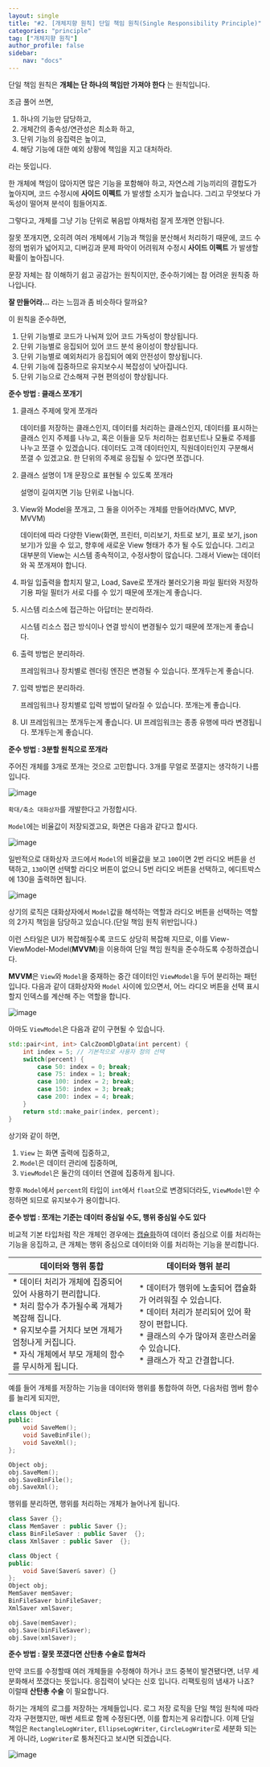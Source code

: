 ```yaml
---
layout: single
title: "#2. [개체지향 원칙] 단일 책임 원칙(Single Responsibility Principle)"
categories: "principle"
tag: ["개체지향 원칙"]
author_profile: false
sidebar: 
    nav: "docs"
---
```


단일 책임 원칙은 **개체는 단 하나의 책임만 가져야 한다** 는 원칙입니다.

조금 풀어 쓰면,

1. 하나의 기능만 담당하고, 
2. 개체간의 종속성/연관성은 최소화 하고,
3. 단위 기능의 응집력은 높이고,
4. 해당 기능에 대한 예외 상황에 책임을 지고 대처하라.

라는 뜻입니다.

한 개체에 책임이 많아지면 많은 기능을 포함해야 하고, 자연스레 기능끼리의 결합도가 높아지며, 코드 수정시에 **사이드 이펙트** 가 발생할 소지가 높습니다. 그리고 무엇보다 가독성이 떨어져 분석이 힘들어지죠.

그렇다고, 개체를 그냥 기능 단위로 볶음밥 야채처럼 잘게 쪼개면 안됩니다.

잘못 쪼개지면, 오히려 여러 개체에서 기능과 책임을 분산해서 처리하기 때문에, 코드 수정의 범위가 넓어지고, 디버깅과 문제 파악이 어려워져 수정시 **사이드 이펙트** 가 발생할 확률이 높아집니다.

문장 자체는 참 이해하기 쉽고 공감가는 원칙이지만, 준수하기에는 참 어려운 원칙중 하나입니다.

**잘 만들어라...** 라는 느낌과 좀 비슷하다 랄까요?

이 원칙을 준수하면,

1. 단위 기능별로 코드가 나눠져 있어 코드 가독성이 향상됩니다.
2. 단위 기능별로 응집되어 있어 코드 분석 용이성이 향상됩니다.
3. 단위 기능별로 예외처리가 응집되어 예외 안전성이 향상됩니다.
4. 단위 기능에 집중하므로 유지보수시 복잡성이 낮아집니다.
5. 단위 기능으로 간소해져 구현 편의성이 향상됩니다.

**준수 방법 : 클래스 쪼개기**

1. 클래스 주제에 맞게 쪼개라
    
    데이터를 저장하는 클래스인지, 데이터를 처리하는 클래스인지, 데이터를 표시하는 클래스 인지 주제를 나누고, 혹은 이들을 모두 처리하는 컴포넌트나 모듈로 주제를 나누고 쪼갤 수 있겠습니다. 데이터도 고객 데이터인지, 직원데이터인지 구분해서 쪼갤 수 있겠고요. 한 단위의 주제로 응집될 수 있다면 쪼갭니다.

2. 클래스 설명이 1개 문장으로 표현될 수 있도록 쪼개라
    
    설명이 길여지면 기능 단위로 나눕니다.

3. View와 Model을 쪼개고, 그 둘을 이어주는 개체를 만들어라(MVC, MVP, MVVM)
    
    데이터에 따라 다양한 View(화면, 프린터, 미리보기, 차트로 보기, 표로 보기, json 보기)가 있을 수 있고, 향후에 새로운 View 형태가 추가 될 수도 있습니다. 그리고 대부분의 View는 시스템 종속적이고, 수정사항이 많습니다. 그래서 View는 데이터와 꼭 쪼개져야 합니다.

4. 파일 입출력을 합치지 말고, Load, Save로 쪼개라 
    불러오기용 파일 필터와 저장하기용 파일 필터가 서로 다를 수 있기 때문에 쪼개는게 좋습니다.

5. 시스템 리소스에 접근하는 아답터는 분리하라.
    
    시스템 리소스 접근 방식이나 연결 방식이 변경될수 있기 때문에 쪼개는게 좋습니다.

6. 출력 방법은 분리하라.
    
    프레임워크나 장치별로 렌더링 엔진은 변경될 수 있습니다. 쪼개두는게 좋습니다.

7. 입력 방법은 분리하라.
    
    프레임워크나 장치별로 입력 방법이 달라질 수 있습니다. 쪼개는게 좋습니다.

8. UI 프레임워크는 쪼개두는게 좋습니다.
    UI 프레임워크는 종종 유행에 따라 변경됩니다. 쪼개두는게 좋습니다.

**준수 방법 : 3분할 원칙으로 쪼개라**

주어진 개체를 3개로 쪼개는 것으로 고민합니다.
3개를 무얼로 쪼갤지는 생각하기 나름입니다.

![image](https://github.com/tango1202/tango1202.github.io/assets/133472501/038760bc-dab7-4874-b580-546e87714129)

`확대/축소 대화상자`를 개발한다고 가정합시다.

`Model`에는 비율값이 저장되겠고요, 화면은 다음과 같다고 합시다.

![image](https://github.com/tango1202/tango1202.github.io/assets/133472501/8d511cbc-d698-444e-8794-12edb88aaba8)

일반적으로 대화상자 코드에서 `Model`의 비율값을 보고 `100`이면 2번 라디오 버튼을 선택하고, `130`이면 선택할 라디오 버튼이 없으니 5번 라디오 버튼을 선택하고, 에디트박스에 130을 출력하면 됩니다.

![image](https://github.com/tango1202/tango1202.github.io/assets/133472501/d102a1db-a8e5-46ef-b222-5e13a2bfc0b2)

상기의 로직은 대화상자에서 `Model`값을 해석하는 역할과 라디오 버튼을 선택하는 역할의 2가지 책임을 담당하고 있습니다.(단일 책임 원칙 위반입니다.) 

이런 스타일은 UI가 복잡해질수록 코드도 상당히 복잡해 지므로, 이를 View-ViewModel-Model(**MVVM**)을 이용하여 단일 책임 원칙을 준수하도록 수정하겠습니다.

**MVVM**은 `View`와 `Model`을 중재하는 중간 데이터인 `ViewModel`을 두어 분리하는 패턴입니다.
다음과 같이 대화상자와 `Model` 사이에 있으면서, 어느 라디오 버튼을 선택 표시할지 인덱스를 계산해 주는 역할을 합니다.

![image](https://github.com/tango1202/tango1202.github.io/assets/133472501/864f6373-9c2e-4220-9275-3e3c53ef072e)

아마도 `ViewModel`은 다음과 같이 구현될 수 있습니다. 

```cpp
std::pair<int, int> CalcZoomDlgData(int percent) {
    int index = 5; // 기본적으로 사용자 정의 선택
    switch(percent) {
        case 50: index = 0; break;
        case 75: index = 1; break;
        case 100: index = 2; break;
        case 150: index = 3; break;
        case 200: index = 4; break;
    }
    return std::make_pair(index, percent);
}
```

상기와 같이 하면, 

1. `View` 는 화면 출력에 집중하고, 
2. `Model`은 데이터 관리에 집중하며,
3. `ViewModel`은 둘간의 데이터 연결에 집중하게 됩니다. 

향후 `Model`에서 `percent`의 타입이 `int`에서 `float`으로 변경되더라도, `ViewModel`만 수정하면 되므로 유지보수가 용이합니다. 

**준수 방법 : 쪼개는 기준는 데이터 중심일 수도, 행위 중심일 수도 있다**

비교적 기본 타입처럼 작은 개체인 경우에는 [캡슐화](https://tango1202.github.io/principle/principle-encapsulation/)하여 데이터 중심으로 이를 처리하는 기능을 응집하고, 큰 개체는 행위 중심으로 데이터와 이를 처리하는 기능을 분리합니다.

|데이터와 행위 통합|데이터와 행위 분리|
|--|--|
|* 데이터 처리가 개체에 집중되어 있어 사용하기 편리합니다.<br/>* 처리 함수가 추가될수록 개체가 복잡해 집니다.<br/>* 유지보수를 거치다 보면 개체가 엄청나게 커집니다.<br/>* 자식 개체에서 부모 개체의 함수를 무시하게 됩니다.|* 데이터가 행위에 노출되어 캡슐화가 어려워질 수 있습니다.<br/>* 데이터 처리가 분리되어 있어 확장이 편합니다.<br/>* 클래스의 수가 많아져 혼란스러울 수 있습니다.<br/>* 클래스가 작고 간결합니다.|

예를 들어 개체를 저장하는 기능을 데이터와 행위를 통합하여 하면, 다음처럼 멤버 함수를 늘리게 되지만,

```cpp
class Object {
public:
    void SaveMem();
    void SaveBinFile();
    void SaveXml();
};

Object obj;
obj.SaveMem();
obj.SaveBinFile();
obj.SaveXml();
```

행위를 분리하면, 행위를 처리하는 개체가 늘어나게 됩니다.

```cpp
class Saver {};
class MemSaver : public Saver {};
class BinFileSaver : public Saver  {};
class XmlSaver : public Saver  {};

class Object {
public:
    void Save(Saver& saver) {}
};
Object obj;
MemSaver memSaver;
BinFileSaver binFileSaver;
XmlSaver xmlSaver;

obj.Save(memSaver);
obj.Save(binFileSaver);
obj.Save(xmlSaver);
```

**준수 방법 : 잘못 쪼갰다면 산탄총 수술로 합쳐라**

만약 코드를 수정할때 여러 개체들을 수정해야 하거나 코드 중복이 발견됐다면, 너무 세분화해서 쪼갰다는 뜻입니다. 응집력이 낮다는 신호 입니다. 리팩토링의 냄새가 나죠? 이럴때 **산탄총 수술** 이 필요합니다.

하기는 개체의 로그를 저장하는 개체들입니다. 로그 저장 로직을 단일 책임 원칙에 따라 각자 구현했지만, 매번 세트로 함께 수정된다면, 이를 합치는게 유리합니다. 이제 단일 책임은 `RectangleLogWriter`, `EllipseLogWriter`, `CircleLogWriter`로 세분화 되는게 아니라, `LogWriter`로 퉁쳐진다고 보시면 되겠습니다.

![image](https://github.com/tango1202/tango1202.github.io/assets/133472501/66e12747-3705-4074-9032-1f7ef8d60f46)



